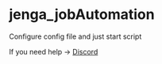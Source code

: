 # jenga_jobAutomation

Configure config file and just start script

If you need help -> [Discord](discord.gg/HkzcDy55wB)
